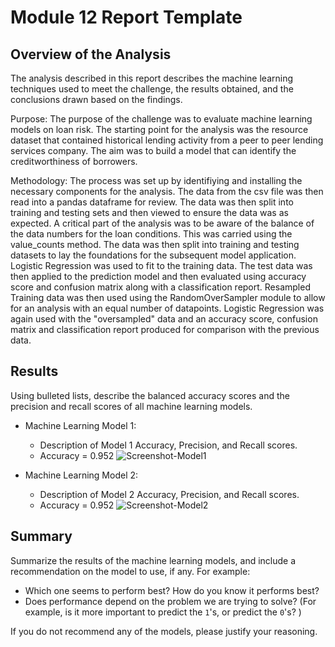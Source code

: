 # Module 12 Report Template

## Overview of the Analysis

The analysis described in this report describes the machine learning techniques used to meet the challenge, the results obtained, and the conclusions drawn based on the findings. 

Purpose:
The purpose of the challenge was to evaluate machine learning models on loan risk. The starting point for the analysis was the resource dataset that contained historical lending activity from a peer to peer lending services company. The aim was to build a model that can identify the creditworthiness of borrowers. 

Methodology:
The process was set up by identifiying and installing the necessary components for the analysis. The data from the csv file was then read into a pandas dataframe for review. The data was then split into training and testing sets and then viewed to ensure the data was as expected. A critical part of the analysis was to be aware of the balance of the data numbers for the loan conditions. This was carried using the value_counts method. The data was then split into training and testing datasets to lay the foundations for the subsequent model application.
Logistic Regression was used to fit to the training data. The test data was then applied to the prediction model and then evaluated using accuracy score and confusion matrix along with a classification report.
Resampled Training data was then used using the RandomOverSampler module to allow for an analysis with an equal number of datapoints. 
Logistic Regression was again used with the "oversampled" data and an accuracy score, confusion matrix and classification report produced for comparison with the previous data. 


## Results

Using bulleted lists, describe the balanced accuracy scores and the precision and recall scores of all machine learning models.

* Machine Learning Model 1:

  * Description of Model 1 Accuracy, Precision, and Recall scores.
  *   Accuracy = 0.952
![Screenshot-Model1](https://user-images.githubusercontent.com/113118793/225910415-22ec9e87-0dc4-4468-8a35-9d23c187503e.jpg)




* Machine Learning Model 2:
  * Description of Model 2 Accuracy, Precision, and Recall scores.
  *  Accuracy = 0.952
![Screenshot-Model2](https://user-images.githubusercontent.com/113118793/225910473-769430cb-400f-46e2-b4cb-62a9082500ae.jpg)








## Summary

Summarize the results of the machine learning models, and include a recommendation on the model to use, if any. For example:
* Which one seems to perform best? How do you know it performs best?
* Does performance depend on the problem we are trying to solve? (For example, is it more important to predict the `1`'s, or predict the `0`'s? )

If you do not recommend any of the models, please justify your reasoning.
